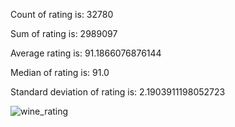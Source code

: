 Count of rating is: 32780

Sum of rating is: 2989097

Average rating is: 91.1866076876144

Median of rating is: 91.0

Standard deviation of rating is: 2.1903911198052723


![wine_rating](https://github.com/tommymmcguire/pandasdescript/assets/141086024/4703fd7b-7e56-4b55-8adb-4fea7237eea1)
